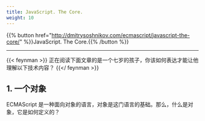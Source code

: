 ```yaml
---
title: JavaScript. The Core.
weight: 10
---
```


{{% button href="http://dmitrysoshnikov.com/ecmascript/javascript-the-core/" %}}JavaScript. The Core.{{% /button %}}

---

{{< feynman >}}
正在阅读下面文章的是一个七岁的孩子，你该如何表达才能让他理解以下技术内容？
{{</ feynman >}}

## 1. 一个对象

ECMAScript 是一种面向对象的语言，对象是这门语言的基础。那么，什么是对象，它是如何定义的？